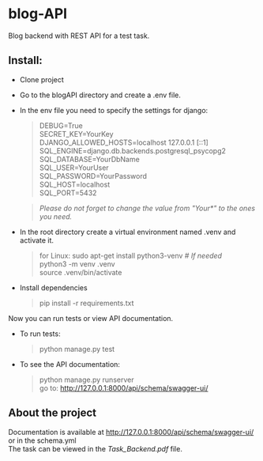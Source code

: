 # blog-API
Blog backend with REST API for a test task.


## Install:
+ Clone project
+ Go to the blogAPI directory and create a .env file.
+ In the env file you need to specify the settings for django:
  > DEBUG=True  
  > SECRET_KEY=YourKey  
  > DJANGO_ALLOWED_HOSTS=localhost 127.0.0.1 [::1]  
  > SQL_ENGINE=django.db.backends.postgresql_psycopg2  
  > SQL_DATABASE=YourDbName  
  > SQL_USER=YourUser  
  > SQL_PASSWORD=YourPassword  
  > SQL_HOST=localhost  
  > SQL_PORT=5432  


  > *Please do not forget to change the value from "Your\*" to the ones you need.*  
+ In the root directory create a virtual environment named .venv and activate it.
  > for Linux: 
  > sudo apt-get install python3-venv    *# If needed*  
  > python3 -m venv .venv  
  > source .venv/bin/activate  
+ Install dependencies
  > pip install -r requirements.txt  

Now you can run tests or view API documentation.
+ To run tests:
  > python manage.py test  
+ To see the API documentation:
  > python manage.py runserver  
  > go to: http://127.0.0.1:8000/api/schema/swagger-ui/  

## About the project
Documentation is available at http://127.0.0.1:8000/api/schema/swagger-ui/  or in the schema.yml  
The task can be viewed in the *Task_Backend.pdf* file.
